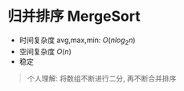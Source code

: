 # 归并排序 MergeSort

- 时间复杂度 avg,max,min: $O(nlog_2n)$
- 空间复杂度 $O(n)$
- 稳定

> 个人理解: 将数组不断进行二分, 再不断合并排序
